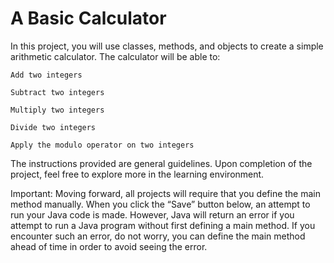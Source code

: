 # A Basic Calculator

In this project, you will use classes, methods, and objects to create a simple arithmetic calculator. The calculator will be able to:

    Add two integers

    Subtract two integers

    Multiply two integers

    Divide two integers

    Apply the modulo operator on two integers

The instructions provided are general guidelines. Upon completion of the project, feel free to explore more in the learning environment.

Important: Moving forward, all projects will require that you define the main method manually. When you click the “Save” button below, an attempt to run your Java code is made. However, Java will return an error if you attempt to run a Java program without first defining a main method. If you encounter such an error, do not worry, you can define the main method ahead of time in order to avoid seeing the error.
